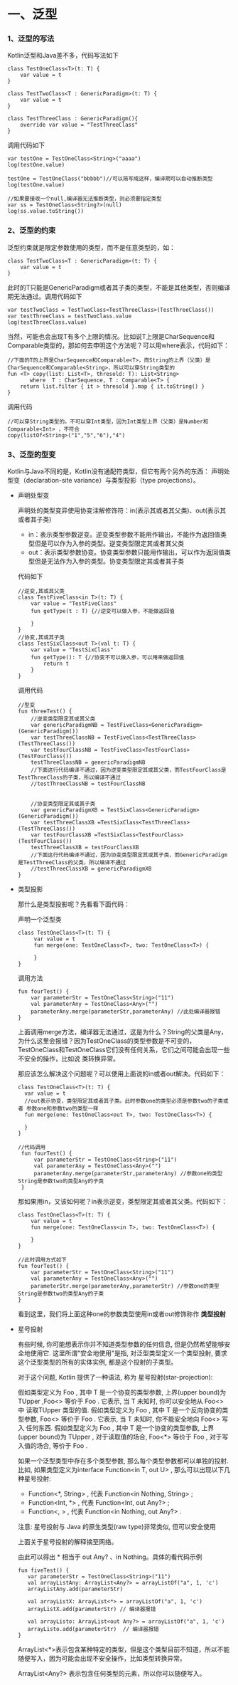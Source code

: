 # 一、泛型
### 1、泛型的写法
Kotlin泛型和Java差不多，代码写法如下
```
class TestOneClass<T>(t: T) {
    var value = t
}

class TestTwoClass<T : GenericParadigm>(t: T) {
    var value = t
}

class TestThreeClass : GenericParadigm(){
    override var value = "TestThreeClass"
}
```

调用代码如下
```
var testOne = TestOneClass<String>("aaaa")
log(testOne.value)

testOne = TestOneClass("bbbbb")//可以简写成这样，编译期可以自动推断类型
log(testOne.value)

//如果要接收一个null,编译器无法推断类型，则必须要指定类型
var ss = TestOneClass<String?>(null)
log(ss.value.toString())
```

### 2、泛型的约束
泛型约束就是限定参数使用的类型，而不是任意类型的，如：
```
class TestTwoClass<T : GenericParadigm>(t: T) {
    var value = t
}
```
此时的T只能是GenericParadigm或者其子类的类型，不能是其他类型，否则编译期无法通过。调用代码如下
```
var testTwoClass = TestTwoClass<TestThreeClass>(TestThreeClass())
var testThreeClass = testTwoClass.value
log(testThreeClass.value)
```
当然，可能也会出现T有多个上限的情况。比如说T上限是CharSequence和Comparable<T>类型的，那如何去申明这个方法呢？可以用where表示，代码如下：
```
//下面的T的上界是CharSequence和Comparable<T>，而String的上界（父类）是CharSequence和Comparable<String>，所以可以穿String类型的
fun <T> copy(list: List<T>, thresold: T): List<String>
       where  T : CharSequence, T : Comparable<T> {
    return list.filter { it > thresold }.map { it.toString() }
}
```
调用代码
```
//可以穿String类型的。不可以穿Int类型，因为Int类型上界（父类）是Number和Comparable<Int> ，不符合
copy(listOf<String>("1","5","6"),"4")
```

### 3、泛型的型变
Kotlin与Java不同的是，Kotlin没有通配符类型，但它有两个另外的东西： 声明处型变（declaration-site variance）与类型投影（type projections）。
- 声明处型变

  声明处的类型变异使用协变注解修饰符：in(表示其或者其父类)、out(表示其或者其子类)
  - in：表示类型参数逆变。逆变类型参数不能用作输出，不能作为返回值类型但是可以作为入参的类型。逆变类型限定其或者其父类
  - out：表示类型参数协变。协变类型参数只能用作输出，可以作为返回值类型但是无法作为入参的类型。协变类型限定其或者其子类
  
  代码如下
  ```
  //逆变,其或其父类
  class TestFiveClass<in T>(t: T) {
      var value = "TestFiveClass"
      fun getType(t : T) {//逆变可以做入参，不能做返回值
  
      }
  }
  //协变,其或其子类
  class TestSixClass<out T>(val t: T) {
      var value = "TestSixClass"
      fun getType(): T {//协变不可以做入参，可以用来做返回值
          return t
      }
  }
  ```
   调用代码
   ```
   //型变
   fun threeTest() {
       //逆变类型限定其或其父类
       var genericParadigmNB = TestFiveClass<GenericParadigm>(GenericParadigm())
       var testThreeClassNB = TestFiveClass<TestThreeClass>(TestThreeClass())
       var testFourClassNB = TestFiveClass<TestFourClass>(TestFourClass())
       testThreeClassNB = genericParadigmNB
       //下面这行代码编译不通过，因为逆变类型限定其或其父类，而TestFourClass是TestThreeClass的子类，所以编译不通过
       //testThreeClassNB = testFourClassNB
   
   
       //协变类型限定其或其子类
       var genericParadigmXB = TestSixClass<GenericParadigm>(GenericParadigm())
       var testThreeClassXB =TestSixClass<TestThreeClass>(TestThreeClass())
       var testFourClassXB =TestSixClass<TestFourClass>(TestFourClass())
       testThreeClassXB = testFourClassXB
       //下面这行代码编译不通过，因为协变类型限定其或其子类，而GenericParadigm是TestThreeClass的父类，所以编译不通过
       //testThreeClassXB = genericParadigmXB
   }
   ```
- 类型投影
  
  那什么是类型投影呢？先看看下面代码：
  
  声明一个泛型类
  ```
  class TestOneClass<T>(t: T) {
       var value = t
       fun merge(one: TestOneClass<T>, two: TestOneClass<T>) {

       }
  }
  ```
  调用方法
  ```
  fun fourTest() {
      var parameterStr = TestOneClass<String>("11")
      val parameterAny = TestOneClass<Any>("")
      parameterAny.merge(parameterStr,parameterAny) //此处编译器报错
  }
  ```
   上面调用merge方法，编译器无法通过，这是为什么？String的父类是Any，为什么这里会报错？因为TestOneClass<T>的类型参数是不可变的，
   TestOneClass<String>和TestOneClass<Any>它们没有任何关系，它们之间可能会出现一些不安全的操作，比如说 类转换异常。
   
   那应该怎么解决这个问题呢？可以使用上面说的in或者out解决。代码如下：
   ```
   class TestOneClass<T>(t: T) {
     var value = t
     //out表示协变，类型限定其或者其子类。此时参数one的类型必须是参数two的子类或者 参数one和参数two的类型一样
     fun merge(one: TestOneClass<out T>, two: TestOneClass<T>) {

     }
   }
   
   //代码调用
    fun fourTest() {
        var parameterStr = TestOneClass<String>("11")
        val parameterAny = TestOneClass<Any>("")
        parameterAny.merge(parameterStr,parameterAny) //参数one的类型String是参数two的类型Any的子类
    }
   ```
  那如果用in，又该如何呢？in表示逆变，类型限定其或者其父类。代码如下：
  ```
  class TestOneClass<T>(t: T) {
      var value = t
      fun merge(one: TestOneClass<in T>, two: TestOneClass<T>) {
            
      }
  }
  
  //此时调用方式如下
  fun fourTest() {
      var parameterStr = TestOneClass<String>("11")
      val parameterAny = TestOneClass<Any>("")
      parameterStr.merge(parameterAny,parameterStr) //参数one的类型String是参数two的类型Any的子类
  }
  ```
  
  看到这里，我们将上面这种one的参数类型使用in或者out修饰称作 **类型投射**
  
  
- 星号投射

  有些时候, 你可能想表示你并不知道类型参数的任何信息, 但是仍然希望能够安全地使用它. 这里所谓"安全地使用"是指, 对泛型类型定义一个类型投射, 要求这个泛型类型的所有的实体实例, 都是这个投射的子类型。

  对于这个问题, Kotlin 提供了一种语法, 称为 星号投射(star-projection):

   假如类型定义为 Foo<out T> , 其中 T 是一个协变的类型参数, 上界(upper bound)为 TUpper ,Foo<> 等价于 Foo<out TUpper> . 它表示, 当 T 未知时, 你可以安全地从 Foo<> 中 读取TUpper 类型的值.
   假如类型定义为 Foo<in T> , 其中 T 是一个反向协变的类型参数, Foo<> 等价于 Foo<inNothing> . 它表示, 当 T 未知时, 你不能安全地向 Foo<> 写入 任何东西.
   假如类型定义为 Foo<T> , 其中 T 是一个协变的类型参数, 上界(upper bound)为 TUpper , 对于读取值的场合, Foo<*> 等价于 Foo<out TUpper> , 对于写入值的场合, 等价于 Foo<in Nothing> .
  
   如果一个泛型类型中存在多个类型参数, 那么每个类型参数都可以单独的投射. 比如, 如果类型定义为interface Function<in T, out U> , 那么可以出现以下几种星号投射:
   - Function<*, String> , 代表 Function<in Nothing, String> ;
   - Function<Int, *> , 代表 Function<Int, out Any?> ;
   - Function<, > , 代表 Function<in Nothing, out Any?> .
   
   注意: 星号投射与 Java 的原生类型(raw type)非常类似, 但可以安全使用
   
   上面关于星号投射的解释摘至网络。
   
   由此可以得出 * 相当于 out Any? 、in Nothing。具体的看代码示例
     ```
     fun fiveTest() {
        var parameterStr = TestOneClass<String>("11")
        val arrayListAny: ArrayList<Any?> = arrayListOf("a", 1, 'c')
        arrayListAny.add(parameterStr)

        val arrayListX: ArrayList<*> = arrayListOf("a", 1, 'c')
        arrayListX.add(parameterStr) // 编译器报错

        val arrayListo: ArrayList<out Any?> = arrayListOf("a", 1, 'c')
        arrayListo.add(parameterStr)  // 编译器报错
     }
     ```
   ArrayList<*>表示包含某种特定的类型，但是这个类型目前不知道，所以不能随便写入，因为可能会出现不安全操作，比如类型转换异常。
   
   ArrayList<Any?> 表示包含任何类型的元素，所以你可以随便写入。





























